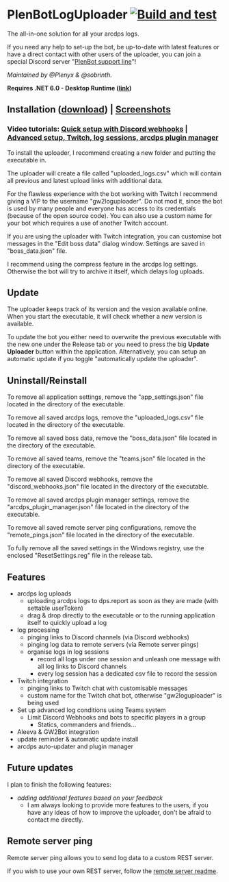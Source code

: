 # PlenBotLogUploader [![Build and test](https://github.com/HardstuckGuild/PlenBotLogUploader/actions/workflows/build-and-test.yml/badge.svg?branch=netv6)](https://github.com/HardstuckGuild/PlenBotLogUploader/actions/workflows/build-and-test.yml)
The all-in-one solution for all your arcdps logs.

If you need any help to set-up the bot, be up-to-date with latest features or have a direct contact with other users of the uploader, you can join a special Discord server "[PlenBot support line](https://discord.gg/khMDaym)"!

*Maintained by @Plenyx & @sobrinth.*

**Requires .NET 6.0 - Desktop Runtime ([link](https://dotnet.microsoft.com/en-us/download/dotnet/6.0))**

## Installation ([download](https://github.com/HardstuckGuild/PlenBotLogUploader/releases)) | [Screenshots](https://plenbot.net/uploader/?utm_source=github&utm_medium=referral&utm_campaign=readme)

### **Video tutorials:** [Quick setup with Discord webhooks](https://www.youtube.com/watch?v=EsMy0yKdjXk) | [Advanced setup, Twitch, log sessions, arcdps plugin manager](https://www.youtube.com/watch?v=plGFNL4kuZY)

To install the uploader, I recommend creating a new folder and putting the executable in.

The uploader will create a file called "uploaded_logs.csv" which will contain all previous and latest upload links with additional data.

For the flawless experience with the bot working with Twitch I recommend giving a VIP to the username "gw2loguploader". Do not mod it, since the bot is used by many people and everyone has access to its credentials (because of the open source code). You can also use a custom name for your bot which requires a use of another Twitch account.

If you are using the uploader with Twitch integration, you can customise bot messages in the "Edit boss data" dialog window. Settings are saved in "boss_data.json" file.

I recommend using the compress feature in the arcdps log settings. Otherwise the bot will try to archive it itself, which delays log uploads.

## Update
The uploader keeps track of its version and the vesion available online.
When you start the executable, it will check whether a new version is available.

To update the bot you either need to overwrite the previous executable with the new one under the Release tab or you need to press the big **Update Uploader** button within the application. Alternatively, you can setup an automatic update if you toggle "automatically update the uploader".

## Uninstall/Reinstall
To remove all application settings, remove the "app_settings.json" file located in the directory of the executable.

To remove all saved arcdps logs, remove the "uploaded_logs.csv" file located in the directory of the executable.

To remove all saved boss data, remove the "boss_data.json" file located in the directory of the executable.

To remove all saved teams, remove the "teams.json" file located in the directory of the executable.

To remove all saved Discord webhooks, remove the "discord_webhooks.json" file located in the directory of the executable.

To remove all saved arcdps plugin manager settings, remove the "arcdps_plugin_manager.json" file located in the directory of the executable.

To remove all saved remote server ping configurations, remove the "remote_pings.json" file located in the directory of the executable.

To fully remove all the saved settings in the Windows registry, use the enclosed "ResetSettings.reg" file in the release tab.

## Features
* arcdps log uploads
  * uploading arcdps logs to dps.report as soon as they are made (with settable userToken)
  * drag & drop directly to the executable or to the running application itself to quickly upload a log
* log processing
  * pinging links to Discord channels (via Discord webhooks)
  * pinging log data to remote servers (via Remote server pings)
  * organise logs in log sessions
    * record all logs under one session and unleash one message with all log links to Discord channels
    * every log session has a dedicated csv file to record the session
* Twitch integration
  * pinging links to Twitch chat with customisable messages
  * custom name for the Twitch chat bot, otherwise "gw2loguploader" is being used
* Set up advanced log conditions using Teams system
  * Limit Discord Webhooks and bots to specific players in a group
    * Statics, commanders and friends...
* Aleeva & GW2Bot integration
* update reminder & automatic update install
* arcdps auto-updater and plugin manager

## Future updates
I plan to finish the following features:
* *adding additional features based on your feedback*
  * I am always looking to provide more features to the users, if you have any ideas of how to improve the uploader, don't be afraid to contact me directly.

## Remote server ping
Remote server ping allows you to send log data to a custom REST server.

If you wish to use your own REST server, follow the [remote server readme](https://github.com/HardstuckGuild/PlenBotLogUploader/blob/main/remote-server/README.md).
